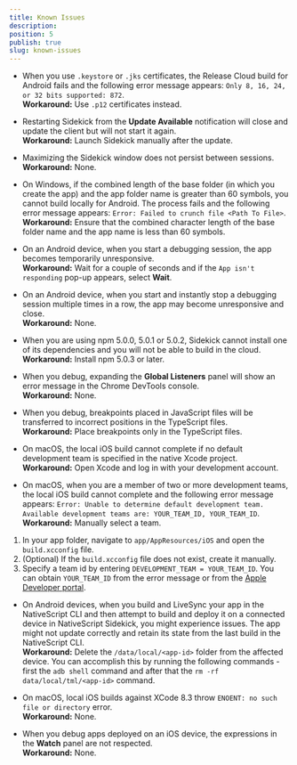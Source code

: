 ```yaml
---
title: Known Issues
description: 
position: 5
publish: true
slug: known-issues
---
```


* When you use `.keystore` or `.jks` certificates, the Release Cloud build for Android fails and the following error message appears: `Only 8, 16, 24, or 32 bits supported: 872`.<br/>
**Workaround:** Use `.p12` certificates instead. 

* Restarting Sidekick from the **Update Available** notification will close and update the client but will not start it again.<br/>
**Workaround:** Launch Sidekick manually after the update.

* Maximizing the Sidekick window does not persist between sessions.<br/>
**Workaround:** None.

* On Windows, if the combined length of the base folder (in which you create the app) and the app folder name is greater than 60 symbols, you cannot build locally for Android. The process fails and the following error message appears: `Error: Failed to crunch file <Path To File>`.<br/>
**Workaround:** Ensure that the combined character length of the base folder name and the app name is less than 60 symbols. 

* On an Android device, when you start a debugging session, the app becomes temporarily unresponsive.<br/>
**Workaround:** Wait for a couple of seconds and if the `App isn't responding` pop-up appears, select **Wait**. 

* On an Android device, when you start and instantly stop a debugging session multiple times in a row, the app may become unresponsive and close.<br/>
**Workaround:** None.  

* When you are using npm 5.0.0, 5.0.1 or 5.0.2, Sidekick cannot install one of its dependencies and you will not be able to build in the cloud.<br/>
**Workaround:** Install npm 5.0.3 or later.  

* When you debug, expanding the **Global Listeners** panel will show an error message in the Chrome DevTools console.<br/>
**Workaround:** None.

* When you debug, breakpoints placed in JavaScript files will be transferred to incorrect positions in the TypeScript files.<br/>
**Workaround:** Place breakpoints only in the TypeScript files.

* On macOS, the local iOS build cannot complete if no default development team is specified in the native Xcode project.<br/>
**Workaround:** Open Xcode and log in with your development account.

* On macOS, when you are a member of two or more development teams, the local iOS build cannot complete and the following error message appears: `Error: Unable to determine default development team. Available development teams are: YOUR_TEAM_ID, YOUR_TEAM_ID`.<br/>
**Workaround:** Manually select a team.
 1. In your app folder, navigate to `app/AppResources/iOS` and open the `build.xcconfig` file.
 2. (Optional) If the `build.xcconfig` file does not exist, create it manually.
 3. Specify a team id by entering `DEVELOPMENT_TEAM = YOUR_TEAM_ID`. You can obtain `YOUR_TEAM_ID` from the error message or from the [Apple Developer portal](https://developer.apple.com/account/#/membership). 

* On Android devices, when you build and LiveSync your app in the NativeScript CLI and then attempt to build and deploy it on a connected device in NativeScript Sidekick, you might experience issues. The app might not update correctly and retain its state from the last build in the NativeScript CLI.<br/>
**Workaround:** Delete the `/data/local/<app-id>` folder from the affected device. You can accomplish this by running the following commands - first the `adb shell` command and after that the `rm -rf data/local/tml/<app-id>` command.

* On macOS, local iOS builds against XCode 8.3 throw `ENOENT: no such file or directory` error.<br/>
**Workaround:** None.

* When you debug apps deployed on an iOS device, the expressions in the **Watch** panel are not respected.<br/>
**Workaround:** None.
